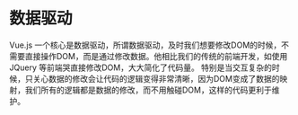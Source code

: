 # 数据驱动

Vue.js 一个核心是数据驱动，所谓数据驱动，及时我们想要修改DOM的时候，不需要直接操作DOM，而是通过修改数据。他相比我们的传统的前端开发，如使用JQuery 等前端哭直接修改DOM，大大简化了代码量。 特别是当交互复杂的时候，只关心数据的修改会让代码的逻辑变得非常清晰，因为DOM变成了数据的映射，我们所有的逻辑都是数据的修改，而不用触碰DOM，这样的代码更利于维护。